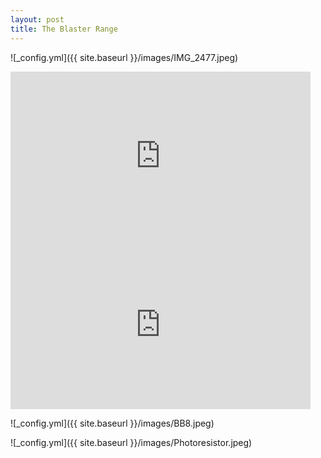 ```yaml
---
layout: post
title: The Blaster Range
---
```


![_config.yml]({{ site.baseurl }}/images/IMG_2477.jpeg)

<!-- Import the component -->
<script type="module" src="https://unpkg.com/@google/model-viewer/dist/model-viewer.js"></script>
<script nomodule src="/images/Blaster2.glb"></script>

<!-- Use it like any other HTML element -->
<model-viewer src="shared-assets/models/Astronaut.glb" alt="A 3D model of an astronaut" auto-rotate camera-controls></model-viewer>

<iframe src="https://giphy.com/embed/KxcReDBr0nvoCLhdb6" width="480" height="270" frameBorder="0" class="giphy-embed" allowFullScreen></iframe>

<iframe src="https://giphy.com/embed/Jrk4fP8SxeOLYnyfVB" width="480" height="270" frameBorder="0" class="giphy-embed" allowFullScreen></iframe>

![_config.yml]({{ site.baseurl }}/images/BB8.jpeg)

![_config.yml]({{ site.baseurl }}/images/Photoresistor.jpeg)
